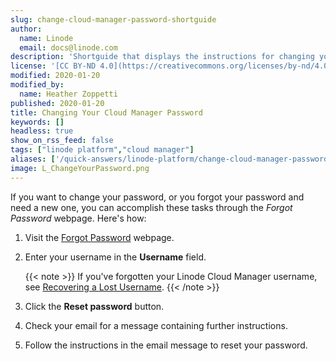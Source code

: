 ```yaml
---
slug: change-cloud-manager-password-shortguide
author:
  name: Linode
  email: docs@linode.com
description: 'Shortguide that displays the instructions for changing your Cloud Manager password.'
license: '[CC BY-ND 4.0](https://creativecommons.org/licenses/by-nd/4.0)'
modified: 2020-01-20
modified_by:
  name: Heather Zoppetti
published: 2020-01-20
title: Changing Your Cloud Manager Password
keywords: []
headless: true
show_on_rss_feed: false
tags: ["linode platform","cloud manager"]
aliases: ['/quick-answers/linode-platform/change-cloud-manager-password-shortguide/']
image: L_ChangeYourPassword.png
---
```


If you want to change your password, or you forgot your password and need a new one, you can accomplish these tasks through the *Forgot Password* webpage. Here's how:

1.  Visit the [Forgot Password](https://login.linode.com/forgot/password) webpage.
1.  Enter your username in the **Username** field.

    {{< note >}}
If you've forgotten your Linode Cloud Manager username, see [Recovering a Lost Username](/docs/guides/accounts-and-passwords/#recovering-a-lost-username).
{{< /note >}}

1.  Click the **Reset password** button.

1.  Check your email for a message containing further instructions.

1.  Follow the instructions in the email message to reset your password.
